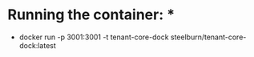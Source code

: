 # Running the container: *
* docker run -p 3001:3001 -t tenant-core-dock steelburn/tenant-core-dock:latest


